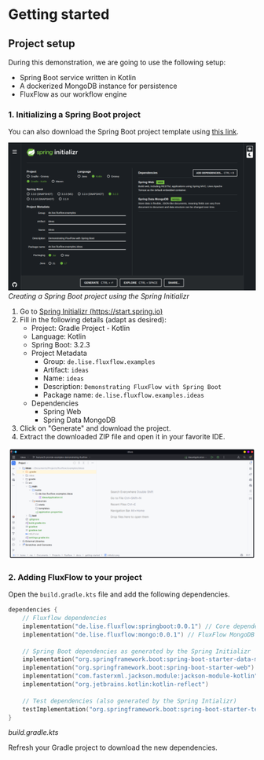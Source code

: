# Getting started

## Project setup
During this demonstration, we are going to use the following setup:
- Spring Boot service written in Kotlin
- A dockerized MongoDB instance for persistence
- FluxFlow as our workflow engine

### 1. Initializing a Spring Boot project
You can also download the Spring Boot project template using [this link](https://start.spring.io/#!type=gradle-project-kotlin&language=kotlin&platformVersion=3.2.3&packaging=jar&jvmVersion=17&groupId=de.lise.fluxflow.examples&artifactId=ideas&name=ideas&description=Demonstrating%20FluxFlow%20with%20Spring%20Boot&packageName=de.lise.fluxflow.examples.ideas&dependencies=web,data-mongodb). 

![](./initializr.png)
*Creating a Spring Boot project using the Spring Initializr*

1. Go to [Spring Initializr (https://start.spring.io)](https://start.spring.io/)
2. Fill in the following details (adapt as desired):
   - Project: Gradle Project - Kotlin
   - Language: Kotlin
   - Spring Boot: 3.2.3
   - Project Metadata
     - Group: `de.lise.fluxflow.examples`
     - Artifact: `ideas`
     - Name: `ideas`
     - Description: `Demonstrating FluxFlow with Spring Boot`
     - Package name: `de.lise.fluxflow.examples.ideas`
   - Dependencies
     - Spring Web
     - Spring Data MongoDB
3. Click on "Generate" and download the project.
4. Extract the downloaded ZIP file and open it in your favorite IDE.

![](./ide_fresh.png)

### 2. Adding FluxFlow to your project
Open the `build.gradle.kts` file and add the following dependencies.

```kotlin
dependencies {
    // Fluxflow dependencies
    implementation("de.lise.fluxflow:springboot:0.0.1") // Core dependency
    implementation("de.lise.fluxflow:mongo:0.0.1") // FluxFlow MongoDB persistence support
    
    // Spring Boot dependencies as generated by the Spring Initializr
    implementation("org.springframework.boot:spring-boot-starter-data-mongodb")
    implementation("org.springframework.boot:spring-boot-starter-web")
    implementation("com.fasterxml.jackson.module:jackson-module-kotlin")
    implementation("org.jetbrains.kotlin:kotlin-reflect")

    // Test dependencies (also generated by the Spring Intializr)
    testImplementation("org.springframework.boot:spring-boot-starter-test")
}
```
*build.gradle.kts*

Refresh your Gradle project to download the new dependencies.
